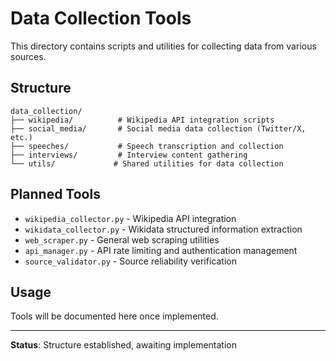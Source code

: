 # Data Collection Tools

This directory contains scripts and utilities for collecting data from various sources.

## Structure

```
data_collection/
├── wikipedia/          # Wikipedia API integration scripts
├── social_media/       # Social media data collection (Twitter/X, etc.)
├── speeches/           # Speech transcription and collection
├── interviews/         # Interview content gathering
└── utils/             # Shared utilities for data collection
```

## Planned Tools

- `wikipedia_collector.py` - Wikipedia API integration
- `wikidata_collector.py` - Wikidata structured information extraction
- `web_scraper.py` - General web scraping utilities
- `api_manager.py` - API rate limiting and authentication management
- `source_validator.py` - Source reliability verification

## Usage

Tools will be documented here once implemented.

---

**Status**: Structure established, awaiting implementation